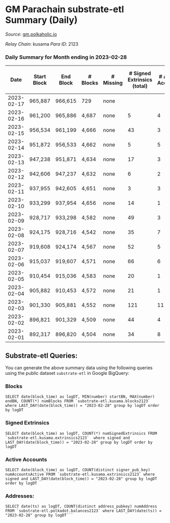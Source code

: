 # GM Parachain substrate-etl Summary (Daily)

_Source_: [gm.polkaholic.io](https://gm.polkaholic.io)

*Relay Chain*: kusama
*Para ID*: 2123



### Daily Summary for Month ending in 2023-02-28


| Date | Start Block | End Block | # Blocks | # Missing | # Signed Extrinsics (total) | # Active Accounts | # Addresses with Balances | # Events | # Transfers | # XCM Transfers In | # XCM Transfers Out |
| ---- | ----------- | --------- | -------- | --------- | --------------------------- | ----------------- | ------------------------- | -------- | ----------- | ------------------ | ------------------- |
| 2023-02-17 | 965,887 | 966,615 | 729 | none  |  |  |  |  |   |   |   |
| 2023-02-16 | 961,200 | 965,886 | 4,687 | none  | 5 | 4 |  | 8,871 | 138  |   |   |
| 2023-02-15 | 956,534 | 961,199 | 4,666 | none  | 43 | 3 | 9,103 | 10,280 | 513  |   |   |
| 2023-02-14 | 951,872 | 956,533 | 4,662 | none  | 5 | 5 | 9,102 | 9,568 | 166  |   |   |
| 2023-02-13 | 947,238 | 951,871 | 4,634 | none  | 17 | 3 | 9,102 | 9,625 | 212  |   |   |
| 2023-02-12 | 942,606 | 947,237 | 4,632 | none  | 6 | 2 | 9,102 | 9,402 | 78  |   |   |
| 2023-02-11 | 937,955 | 942,605 | 4,651 | none  | 3 | 3 | 9,102 | 9,422 | 90  |   |   |
| 2023-02-10 | 933,299 | 937,954 | 4,656 | none  | 14 | 1 | 9,102 | 9,603 | 170  |   |   |
| 2023-02-09 | 928,717 | 933,298 | 4,582 | none  | 49 | 3 | 9,102 | 10,100 | 490  |   |   |
| 2023-02-08 | 924,175 | 928,716 | 4,542 | none  | 35 | 7 | 9,102 | 10,258 | 703  |   |   |
| 2023-02-07 | 919,608 | 924,174 | 4,567 | none  | 52 | 5 | 9,101 | 10,346 | 565  |   |   |
| 2023-02-06 | 915,037 | 919,607 | 4,571 | none  | 66 | 6 | 9,101 | 10,875 | 1,007  |   |   |
| 2023-02-05 | 910,454 | 915,036 | 4,583 | none  | 20 | 1 | 9,101 | 9,600 | 249  |   |   |
| 2023-02-04 | 905,882 | 910,453 | 4,572 | none  | 21 | 1 | 9,101 | 9,698 | 360  |   |   |
| 2023-02-03 | 901,330 | 905,881 | 4,552 | none  | 121 | 11 | 9,101 | 11,403 | 1,063  |   |   |
| 2023-02-02 | 896,821 | 901,329 | 4,509 | none  | 44 | 4 | 9,101 | 10,267 | 734  |   |   |
| 2023-02-01 | 892,317 | 896,820 | 4,504 | none  | 34 | 8 | 9,101 | 10,061 | 599  |   |   |

## Substrate-etl Queries:
You can generate the above summary data using the following queries using the public dataset `substrate-etl` in Google BigQuery:


### Blocks
```
SELECT date(block_time) as logDT, MIN(number) startBN, MAX(number) endBN, COUNT(*) numBlocks FROM `substrate-etl.kusama.blocks2123`  where LAST_DAY(date(block_time)) = "2023-02-28" group by logDT order by logDT
```


### Signed Extrinsics
```
SELECT date(block_time) as logDT, COUNT(*) numSignedExtrinsics FROM `substrate-etl.kusama.extrinsics2123`  where signed and LAST_DAY(date(block_time)) = "2023-02-28" group by logDT order by logDT
```


### Active Accounts
```
SELECT date(block_time) as logDT, COUNT(distinct signer_pub_key) numAccountsActive FROM `substrate-etl.kusama.extrinsics2123` where signed and LAST_DAY(date(block_time)) = "2023-02-28" group by logDT order by logDT
```


### Addresses:
```
SELECT date(ts) as logDT, COUNT(distinct address_pubkey) numAddress FROM `substrate-etl.polkadot.balances2123` where LAST_DAY(date(ts)) = "2023-02-28" group by logDT```

